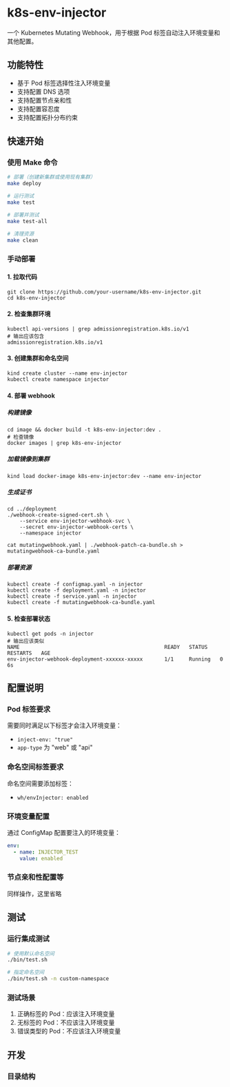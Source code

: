# k8s-env-injector

一个 Kubernetes Mutating Webhook，用于根据 Pod 标签自动注入环境变量和其他配置。

## 功能特性

- 基于 Pod 标签选择性注入环境变量
- 支持配置 DNS 选项
- 支持配置节点亲和性
- 支持配置容忍度
- 支持配置拓扑分布约束

## 快速开始

### 使用 Make 命令

```bash
# 部署（创建新集群或使用现有集群）
make deploy

# 运行测试
make test

# 部署并测试
make test-all

# 清理资源
make clean
```

### 手动部署

#### 1. 拉取代码

```shell
git clone https://github.com/your-username/k8s-env-injector.git
cd k8s-env-injector
```

#### 2. 检查集群环境

```shell
kubectl api-versions | grep admissionregistration.k8s.io/v1
# 输出应该包含
admissionregistration.k8s.io/v1
```

#### 3. 创建集群和命名空间

```shell
kind create cluster --name env-injector
kubectl create namespace injector
```

#### 4. 部署 webhook

##### 构建镜像

```shell
cd image && docker build -t k8s-env-injector:dev .
# 检查镜像
docker images | grep k8s-env-injector
```

##### 加载镜像到集群

```shell
kind load docker-image k8s-env-injector:dev --name env-injector
```

##### 生成证书

```shell
cd ../deployment
./webhook-create-signed-cert.sh \
    --service env-injector-webhook-svc \
    --secret env-injector-webhook-certs \
    --namespace injector

cat mutatingwebhook.yaml | ./webhook-patch-ca-bundle.sh > mutatingwebhook-ca-bundle.yaml
```

##### 部署资源

```shell
kubectl create -f configmap.yaml -n injector
kubectl create -f deployment.yaml -n injector
kubectl create -f service.yaml -n injector
kubectl create -f mutatingwebhook-ca-bundle.yaml
```

#### 5. 检查部署状态

```shell
kubectl get pods -n injector
# 输出应该类似
NAME                                               READY   STATUS    RESTARTS   AGE
env-injector-webhook-deployment-xxxxxx-xxxxx       1/1     Running   0          6s
```

## 配置说明

### Pod 标签要求

需要同时满足以下标签才会注入环境变量：
- `inject-env: "true"`
- `app-type` 为 "web" 或 "api"

### 命名空间标签要求

命名空间需要添加标签：
- `wh/envInjector: enabled`

### 环境变量配置

通过 ConfigMap 配置要注入的环境变量：
```yaml
env:
  - name: INJECTOR_TEST
    value: enabled
```

### 节点亲和性配置等

同样操作，这里省略

## 测试

### 运行集成测试

```bash
# 使用默认命名空间
./bin/test.sh

# 指定命名空间
./bin/test.sh -n custom-namespace
```

### 测试场景

1. 正确标签的 Pod：应该注入环境变量
2. 无标签的 Pod：不应该注入环境变量
3. 错误类型的 Pod：不应该注入环境变量

## 开发

### 目录结构
